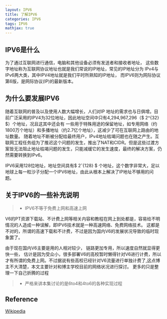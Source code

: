 ```yaml
---
layout: IPV6
title: 了解IPV6
categories: IPV6
tags: IPV6
mathjax: true
---
```


IPV6是什么
---

为了通过互联网进行通信，电脑和其他设备必须有发送者和接收者地址，
这些数字地址称为互联网协议地址也就是我们常说的IP地址，常见的IP地址分为
IPv4与IPv6两大类，其中IPV4地址就是我们平时所熟知的IP地址，
而IPV6则为网际协议第6版，是网际协议(IP)的最新版本。

为什么要发展IPV6
---
随着互联网的普及以及使用人数大幅增长，人们对IP
地址的需求也与日俱增。目前广泛采用的IPV4为32位地址，因此地址空间中只有4,294,967,296（$ 2^{32} $）个地址，况且这其中还会有
一些用于特殊用途的保留地址，如专用网络（约1800万个地址）和多播地址（约2.7亿个地址），这减少了可在互联网上路由的地址数量。
随着地址不断被分配给最终用户，IPv4地址枯竭问题也在随之产生。互联网工程任务组为了推迟这个问题的发生，推出了NAT和CIDR。但是这些过渡方案皆无法阻止地址枯竭问题的发生，只能减缓它的发生速度，最终的解决方案，仍然需要转换到IPv6。

IPV6采用128位地址，地址空间具有$ 2ˆ{128} $
个地址，这个数字非常大，足以地球上每一粒沙子分配一个IPV6地址，由此从根本上解决了IP地址不够用的问题。

关于IPV6的一些补充说明
---

> * IPV6不等于免费上网和高速上网

V6的PT资源下载站、不计费上网等相关内容和教程在网上到处都是，容易给不明情况的人造成一种误解，即IPV6技术就是一种高速网络、免费网络技术。
这都是不对的，所谓的高速下载和不计费，不过是因为国内V6的发展状况导致的临时现象罢了。

由于现在国内V6主要是用的人相对较少，
链路更加专用，所以速度自然就显得更快一些，
估计是因为受众小，很多部署V6的高校暂时懒得针对V6进行计费，所以才有所谓的免费上网。不过据说有些高校已经针对V6流量进行单独计费了,这点博主不大清楚，本文主要针对和博主学校目前的网络状况进行探讨。
更多的只是整理一下自己折腾的过程

> * 严格来讲本集讨论的是6to4和4to6的各种实现过程

Reference
---

[Wikipedia](https://zh.wikipedia.org/wiki/IPv6)
